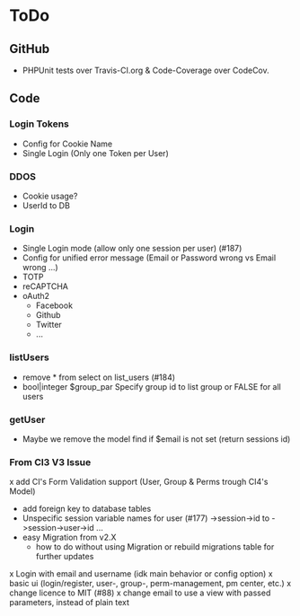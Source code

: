 # ToDo

## GitHub
  - PHPUnit tests over Travis-CI.org & Code-Coverage over CodeCov. 

## Code

### Login Tokens
  - Config for Cookie Name
  - Single Login (Only one Token per User)

### DDOS
  - Cookie usage?
  - UserId to DB

### Login
  - Single Login mode (allow only one session per user) (#187)
  - Config for unified error message (Email or Password wrong vs Email wrong ...)
  - TOTP
  - reCAPTCHA
  - oAuth2
    - Facebook
    - Github
    - Twitter
    - ...

### listUsers
  - remove * from select on list_users (#184)
  - bool|integer $group_par Specify group id to list group or FALSE for all users

### getUser
  - Maybe we remove the model find if $email is not set (return sessions id)

### From CI3 V3 Issue
  x add CI's Form Validation support (User, Group & Perms trough CI4's Model)

  - add foreign key to database tables
  - Unspecific session variable names for user (#177) ->session->id to ->session->user->id ...
  - easy Migration from v2.X
    - how to do without using Migration or rebuild migrations table for further updates

  x Login with email and username (idk main behavior or config option)
  x basic ui (login/register, user-, group-, perm-management, pm center, etc.)
  x change licence to MIT (#88)
  x change email to use a view with passed parameters, instead of plain text